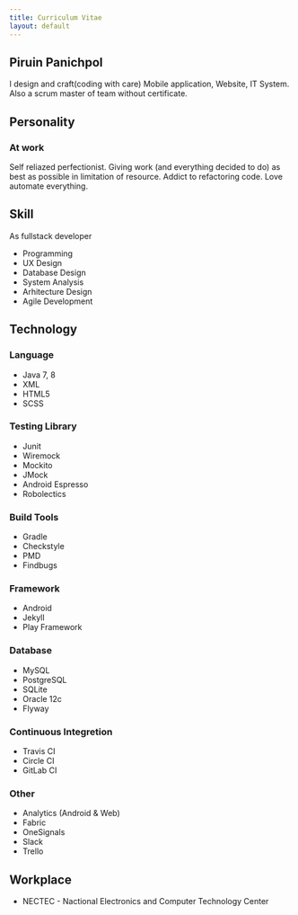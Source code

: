 ```yaml
---
title: Curriculum Vitae
layout: default
---
```

## Piruin Panichpol
I design and craft(coding with care) Mobile application, Website, IT System. Also a scrum master of team without certificate.

## Personality
### At work
Self reliazed perfectionist. Giving work (and everything decided to do) as best as possible in limitation of resource. Addict to refactoring code. Love automate everything.

## Skill
As fullstack developer
- Programming
- UX Design
- Database Design
- System Analysis
- Arhitecture Design
- Agile Development

## Technology

### Language
- Java 7, 8
- XML
- HTML5
- SCSS

### Testing Library
- Junit
- Wiremock
- Mockito
- JMock
- Android Espresso
- Robolectics

### Build Tools
- Gradle
- Checkstyle
- PMD
- Findbugs

### Framework
- Android
- Jekyll
- Play Framework

### Database
- MySQL
- PostgreSQL
- SQLite
- Oracle 12c
- Flyway

### Continuous Integretion
- Travis CI
- Circle CI
- GitLab CI

### Other
- Analytics (Android & Web)
- Fabric
- OneSignals
- Slack
- Trello

## Workplace
- NECTEC - Nactional Electronics and Computer Technology Center
